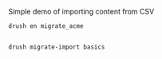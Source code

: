 
Simple demo of importing content from CSV


    drush en migrate_acme


    drush migrate-import basics



